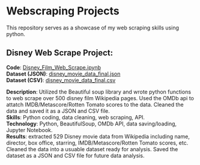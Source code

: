 # Webscraping Projects

This repository serves as a showcase of my web scraping skills using python.

## Disney Web Scrape Project:

**Code**: [Disney_Film_Web_Scrape.ipynb](https://github.com/swb1113/Webscraping_projects/blob/main/Disney_Film_Web_Scrape.ipynb)  
**Dataset (JSON)**: [disney_movie_data_final.json](https://github.com/swb1113/Webscraping_projects/blob/main/disney_movie_data_final.json)  
**Dataset (CSV)**: [disney_movie_data_final.csv](https://github.com/swb1113/Webscraping_projects/blob/main/disney_movie_data_final.csv)  

**Description**: Utilized the Beautiful soup library and wrote python functions to web scrape over 500 disney film Wikipedia pages.
Used the OMDb api to attatch IMDB/Metascore/Rotten Tomato scores to the data. 
Cleaned the data and saved it as a JSON and CSV file.  
**Skills**: Python coding, data cleaning, web scraping, API.  
**Technology**: Python, BeautifulSoup, OMDb API, data saving/loading, Jupyter Notebook.  
**Results**: extracted 529 Disney movie data from Wikipedia including name, director, box office, starring, IMDB/Metascore/Rotten Tomato scores, etc. Cleaned the data into a usuable dataset ready for analysis. Saved the dataset as a JSON and CSV file for future data analysis.   

